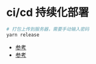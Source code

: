 <!--
 * @Author: jackning 270580156@qq.com
 * @Date: 2024-06-18 10:46:11
 * @LastEditors: jackning 270580156@qq.com
 * @LastEditTime: 2024-08-08 08:00:14
 * @Description: bytedesk.com https://github.com/Bytedesk/bytedesk
 *   Please be aware of the BSL license restrictions before installing Bytedesk IM – 
 *  selling, reselling, or hosting Bytedesk IM as a service is a breach of the terms and automatically terminates your rights under the license. 
 *  仅支持企业内部员工自用，严禁私自用于销售、二次销售或者部署SaaS方式销售 
 *  Business Source License 1.1: https://github.com/Bytedesk/bytedesk/blob/main/LICENSE 
 *  contact: 270580156@qq.com 
 *  技术/商务联系：270580156@qq.com
 * Copyright (c) 2024 by bytedesk.com, All Rights Reserved. 
-->
# ci/cd 持续化部署

```bash
# 打包上传到服务器，需要手动输入密码
yarn release
```

- [参考](https://juejin.cn/post/7057776355450028045)
- [参考](https://blog.csdn.net/weixin_43233914/article/details/134186796)
